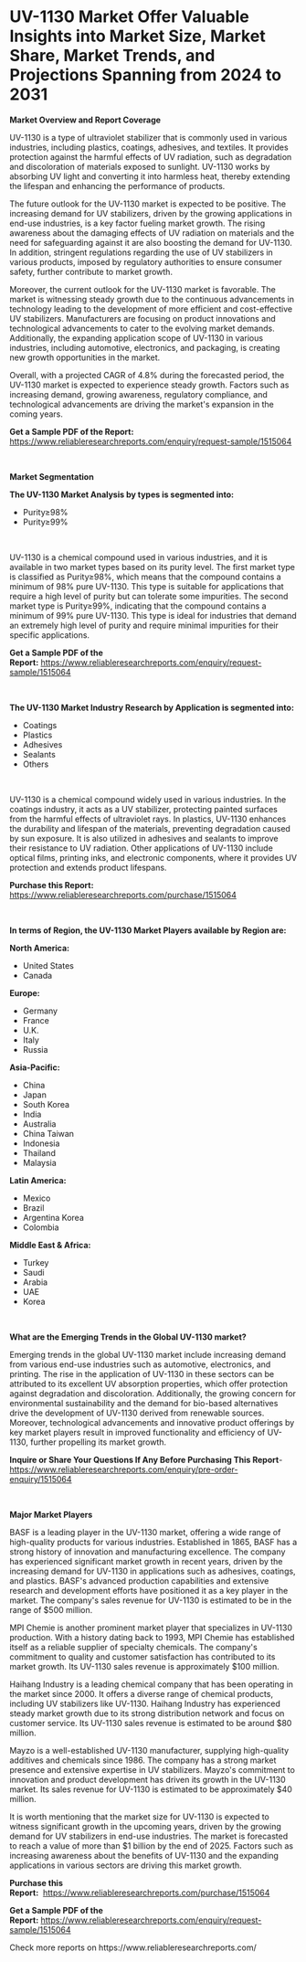 <p><h1>UV-1130 Market Offer Valuable Insights into Market Size, Market Share, Market Trends, and Projections Spanning from 2024 to 2031</h1></p><p><strong>Market Overview and Report Coverage</strong></p>
<p><p>UV-1130 is a type of ultraviolet stabilizer that is commonly used in various industries, including plastics, coatings, adhesives, and textiles. It provides protection against the harmful effects of UV radiation, such as degradation and discoloration of materials exposed to sunlight. UV-1130 works by absorbing UV light and converting it into harmless heat, thereby extending the lifespan and enhancing the performance of products.</p><p>The future outlook for the UV-1130 market is expected to be positive. The increasing demand for UV stabilizers, driven by the growing applications in end-use industries, is a key factor fueling market growth. The rising awareness about the damaging effects of UV radiation on materials and the need for safeguarding against it are also boosting the demand for UV-1130. In addition, stringent regulations regarding the use of UV stabilizers in various products, imposed by regulatory authorities to ensure consumer safety, further contribute to market growth.</p><p>Moreover, the current outlook for the UV-1130 market is favorable. The market is witnessing steady growth due to the continuous advancements in technology leading to the development of more efficient and cost-effective UV stabilizers. Manufacturers are focusing on product innovations and technological advancements to cater to the evolving market demands. Additionally, the expanding application scope of UV-1130 in various industries, including automotive, electronics, and packaging, is creating new growth opportunities in the market.</p><p>Overall, with a projected CAGR of 4.8% during the forecasted period, the UV-1130 market is expected to experience steady growth. Factors such as increasing demand, growing awareness, regulatory compliance, and technological advancements are driving the market's expansion in the coming years.</p></p>
<p><strong>Get a Sample PDF of the Report:</strong> <a href="https://www.reliableresearchreports.com/enquiry/request-sample/1515064">https://www.reliableresearchreports.com/enquiry/request-sample/1515064</a></p>
<p>&nbsp;</p>
<p><strong>Market Segmentation</strong></p>
<p><strong>The UV-1130 Market Analysis by types is segmented into:</strong></p>
<p><ul><li>Purity≥98%</li><li>Purity≥99%</li></ul></p>
<p>&nbsp;</p>
<p><p>UV-1130 is a chemical compound used in various industries, and it is available in two market types based on its purity level. The first market type is classified as Purity≥98%, which means that the compound contains a minimum of 98% pure UV-1130. This type is suitable for applications that require a high level of purity but can tolerate some impurities. The second market type is Purity≥99%, indicating that the compound contains a minimum of 99% pure UV-1130. This type is ideal for industries that demand an extremely high level of purity and require minimal impurities for their specific applications.</p></p>
<p><strong>Get a Sample PDF of the Report:</strong>&nbsp;<a href="https://www.reliableresearchreports.com/enquiry/request-sample/1515064">https://www.reliableresearchreports.com/enquiry/request-sample/1515064</a></p>
<p>&nbsp;</p>
<p><strong>The UV-1130 Market Industry Research by Application is segmented into:</strong></p>
<p><ul><li>Coatings</li><li>Plastics</li><li>Adhesives</li><li>Sealants</li><li>Others</li></ul></p>
<p>&nbsp;</p>
<p><p>UV-1130 is a chemical compound widely used in various industries. In the coatings industry, it acts as a UV stabilizer, protecting painted surfaces from the harmful effects of ultraviolet rays. In plastics, UV-1130 enhances the durability and lifespan of the materials, preventing degradation caused by sun exposure. It is also utilized in adhesives and sealants to improve their resistance to UV radiation. Other applications of UV-1130 include optical films, printing inks, and electronic components, where it provides UV protection and extends product lifespans.</p></p>
<p><strong>Purchase this Report:</strong>&nbsp; <a href="https://www.reliableresearchreports.com/purchase/1515064">https://www.reliableresearchreports.com/purchase/1515064</a></p>
<p>&nbsp;</p>
<p><strong>In terms of Region, the UV-1130 Market Players available by Region are:</strong></p>
<p>
    <p> <strong> North America: </strong>
        <ul>
            <li>United States</li>
            <li>Canada</li>
        </ul>
        </p> 
    <p> <strong> Europe: </strong>
        <ul>
            <li>Germany</li>
            <li>France</li>
            <li>U.K.</li>
            <li>Italy</li>
            <li>Russia</li>
        </ul>
        </p> 
    <p> <strong> Asia-Pacific: </strong>
        <ul>
            <li>China</li>
            <li>Japan</li>
            <li>South Korea</li>
            <li>India</li>
            <li>Australia</li>
            <li>China Taiwan</li>
            <li>Indonesia</li>
            <li>Thailand</li>
            <li>Malaysia</li>
        </ul>
        </p> 
    <p> <strong> Latin America: </strong>
        <ul>
            <li>Mexico</li>
            <li>Brazil</li>
            <li>Argentina Korea</li>
            <li>Colombia</li>
        </ul>
        </p> 
    <p> <strong> Middle East & Africa: </strong>
        <ul>
            <li>Turkey</li>
            <li>Saudi</li>
            <li>Arabia</li>
            <li>UAE</li>
            <li>Korea</li>
        </ul>
    </p>
    </p>
<p>&nbsp;</p>
<p><strong>What are the Emerging Trends in the Global UV-1130 market?</strong></p>
<p><p>Emerging trends in the global UV-1130 market include increasing demand from various end-use industries such as automotive, electronics, and printing. The rise in the application of UV-1130 in these sectors can be attributed to its excellent UV absorption properties, which offer protection against degradation and discoloration. Additionally, the growing concern for environmental sustainability and the demand for bio-based alternatives drive the development of UV-1130 derived from renewable sources. Moreover, technological advancements and innovative product offerings by key market players result in improved functionality and efficiency of UV-1130, further propelling its market growth.</p></p>
<p><strong>Inquire or Share Your Questions If Any Before Purchasing This Report</strong>- <a href="https://www.reliableresearchreports.com/enquiry/pre-order-enquiry/1515064">https://www.reliableresearchreports.com/enquiry/pre-order-enquiry/1515064</a></p>
<p>&nbsp;</p>
<p><strong>Major Market Players</strong></p>
<p><p>BASF is a leading player in the UV-1130 market, offering a wide range of high-quality products for various industries. Established in 1865, BASF has a strong history of innovation and manufacturing excellence. The company has experienced significant market growth in recent years, driven by the increasing demand for UV-1130 in applications such as adhesives, coatings, and plastics. BASF's advanced production capabilities and extensive research and development efforts have positioned it as a key player in the market. The company's sales revenue for UV-1130 is estimated to be in the range of $500 million.</p><p>MPI Chemie is another prominent market player that specializes in UV-1130 production. With a history dating back to 1993, MPI Chemie has established itself as a reliable supplier of specialty chemicals. The company's commitment to quality and customer satisfaction has contributed to its market growth. Its UV-1130 sales revenue is approximately $100 million.</p><p>Haihang Industry is a leading chemical company that has been operating in the market since 2000. It offers a diverse range of chemical products, including UV stabilizers like UV-1130. Haihang Industry has experienced steady market growth due to its strong distribution network and focus on customer service. Its UV-1130 sales revenue is estimated to be around $80 million.</p><p>Mayzo is a well-established UV-1130 manufacturer, supplying high-quality additives and chemicals since 1986. The company has a strong market presence and extensive expertise in UV stabilizers. Mayzo's commitment to innovation and product development has driven its growth in the UV-1130 market. Its sales revenue for UV-1130 is estimated to be approximately $40 million.</p><p>It is worth mentioning that the market size for UV-1130 is expected to witness significant growth in the upcoming years, driven by the growing demand for UV stabilizers in end-use industries. The market is forecasted to reach a value of more than $1 billion by the end of 2025. Factors such as increasing awareness about the benefits of UV-1130 and the expanding applications in various sectors are driving this market growth.</p></p>
<p><strong>Purchase this Report:</strong>&nbsp;&nbsp;<a href="https://www.reliableresearchreports.com/purchase/1515064">https://www.reliableresearchreports.com/purchase/1515064</a></p>
<p></p>
<p><strong>Get a Sample PDF of the Report:</strong>&nbsp;<a href="https://www.reliableresearchreports.com/enquiry/request-sample/1515064">https://www.reliableresearchreports.com/enquiry/request-sample/1515064</a></p>
<p>Check more reports on https://www.reliableresearchreports.com/</p>